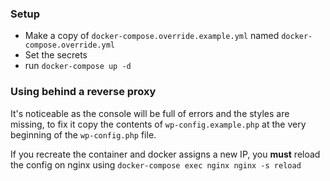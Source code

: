 ### Setup

- Make a copy of `docker-compose.override.example.yml` named `docker-compose.override.yml`
- Set the secrets
- run `docker-compose up -d`


### Using behind a reverse proxy

It's noticeable as the console will be full of errors and the styles are missing, to fix it copy the contents of `wp-config.example.php` at the very beginning of the `wp-config.php` file.

If you recreate the container and docker assigns a new IP, you **must** reload the config on nginx using `docker-compose exec nginx nginx -s reload` 

